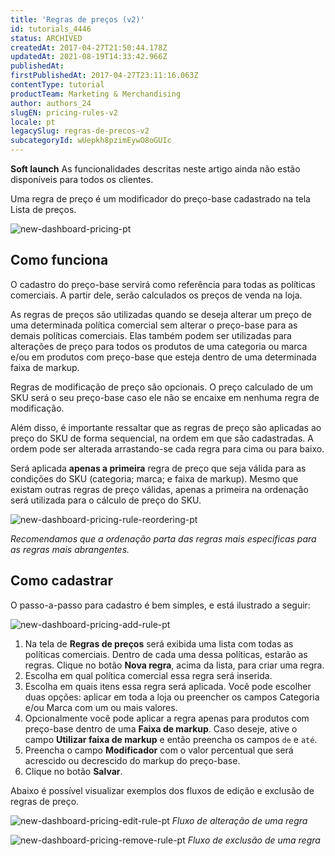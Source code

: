 ```yaml
---
title: 'Regras de preços (v2)'
id: tutorials_4446
status: ARCHIVED
createdAt: 2017-04-27T21:50:44.178Z
updatedAt: 2021-08-19T14:33:42.966Z
publishedAt: 
firstPublishedAt: 2017-04-27T23:11:16.063Z
contentType: tutorial
productTeam: Marketing & Merchandising
author: authors_24
slugEN: pricing-rules-v2
locale: pt
legacySlug: regras-de-precos-v2
subcategoryId: wUepkh8pzimEywO8oGUIc
---
```


**Soft launch**
As funcionalidades descritas neste artigo ainda não estão disponíveis para todos os clientes.

Uma regra de preço é um modificador do preço-base cadastrado na tela Lista de preços.

![new-dashboard-pricing-pt](https://images.contentful.com/alneenqid6w5/1iEFJLw3xuKGiQS0W02cgm/5bcf2a65612a2fed4754352a7093dee8/new-dashboard-pricing-pt.gif)

## Como funciona

O cadastro do preço-base servirá como referência para todas as políticas comerciais. A partir dele, serão calculados os preços de venda na loja.

As regras de preços são utilizadas quando se deseja alterar um preço de uma determinada política comercial sem alterar o preço-base para as demais políticas comerciais. Elas também podem ser utilizadas para alterações de preço para todos os produtos de uma categoria ou marca e/ou em produtos com preço-base que esteja dentro de uma determinada faixa de markup.

Regras de modificação de preço são opcionais. O preço calculado de um SKU será o seu preço-base caso ele não se encaixe em nenhuma regra de modificação.

Além disso, é importante ressaltar que as regras de preço são aplicadas ao preço do SKU de forma sequencial, na ordem em que são cadastradas. A ordem pode ser alterada arrastando-se cada regra para cima ou para baixo. 

Será aplicada **apenas a primeira** regra de preço que seja válida para as condições do SKU (categoria; marca; e faixa de markup). Mesmo que existam outras regras de preço válidas, apenas a primeira na ordenação será utilizada para o cálculo de preço do SKU.

![new-dashboard-pricing-rule-reordering-pt](//images.contentful.com/alneenqid6w5/6DTrNN6UMgoWkCU68Q2CWC/7b6168a2cb9a5e93b9b5db8ba98eaa09/new-dashboard-pricing-rule-reordering-pt.gif)

_Recomendamos que a ordenação parta das regras mais específicas para as regras mais abrangentes._

## Como cadastrar

O passo-a-passo para cadastro é bem simples, e está ilustrado a seguir:

![new-dashboard-pricing-add-rule-pt](//images.contentful.com/alneenqid6w5/30MxuI9hD2qwc0AWm2MWmA/883e44a5845ba77d05e413aac3baf3f2/new-dashboard-pricing-add-rule-pt.gif)

1. Na tela de **Regras de preços** será exibida uma lista com todas as políticas comerciais. Dentro de cada uma dessa políticas, estarão as regras. Clique no botão **Nova regra**, acima da lista, para criar uma regra.
2. Escolha em qual política comercial essa regra será inserida.
3. Escolha em quais itens essa regra será aplicada. Você pode escolher duas opções: aplicar em toda a loja ou preencher os campos Categoria e/ou Marca com um ou mais valores.
4. Opcionalmente você pode aplicar a regra apenas para produtos com preço-base dentro de uma **Faixa de markup**. Caso deseje, ative o campo  **Utilizar faixa de markup** e então preencha os campos `de` e `até`.
5. Preencha o campo **Modificador** com o valor percentual que será acrescido ou decrescido do markup do preço-base.
6. Clique no botão **Salvar**.

Abaixo é possível visualizar exemplos dos fluxos de edição e exclusão de regras de preço. 

![new-dashboard-pricing-edit-rule-pt](//images.contentful.com/alneenqid6w5/6k5P1L2ypGWsGA2UAsMq6I/df54e4098d1e1534c5d9953a7a50dd67/new-dashboard-pricing-edit-rule-pt.gif)
*Fluxo de alteração de uma regra*

![new-dashboard-pricing-remove-rule-pt](//images.contentful.com/alneenqid6w5/64ESXpmeLmGokKA004aoqE/9d08afb457f280450eed449d9509ce3a/new-dashboard-pricing-remove-rule-pt.gif)
*Fluxo de exclusão de uma regra*
